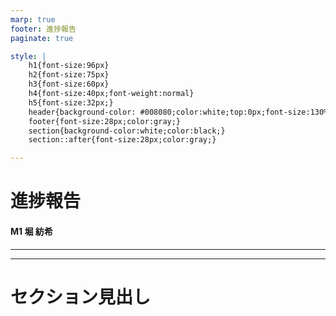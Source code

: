 ```yaml
---
marp: true
footer: 進捗報告
paginate: true

style: | 
    h1{font-size:96px}
    h2{font-size:75px}
    h3{font-size:60px}
    h4{font-size:40px;font-weight:normal}
    h5{font-size:32px;}
    header{background-color: #008080;color:white;top:0px;font-size:130%;left:0px;right:0px;line-height:60px;text-align:center;vertical-align:center;}
    footer{font-size:28px;color:gray;}
    section{background-color:white;color:black;}
    section::after{font-size:28px;color:gray;}

---
```


# 進捗報告

#### M1 堀 紡希

---
<!-- _header : hoge -->


---

# セクション見出し

